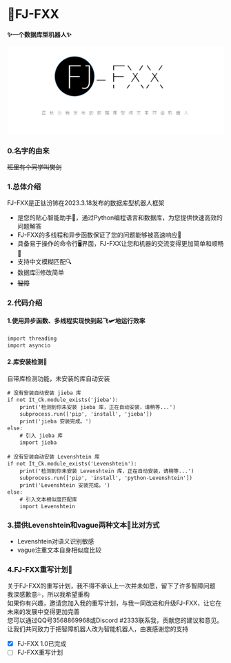 # 🚀FJ-FXX 
#### ✨一个数据库型机器人✨
![alt FJ-FXX](https://github.com/zhengtfb/FJ-FXX/blob/main/FJ-FXX%E5%AE%A3%E4%BC%A0%E5%9B%BE.png)

### 0.名字的由来
~~班里有个同学叫樊剑~~

### 1.总体介绍
FJ-FXX是正钛汾钸在2023.3.18发布的数据库型机器人框架
- 是您的贴心智能助手🤗，通过Python编程语言和数据库，为您提供快速高效的问题解答
- FJ-FXX的多线程和异步函数保证了您的问题能够被高速响应💨
- 具备易于操作的命令行🖥️界面，FJ-FXX让您和机器的交流变得更加简单和顺畅🎯
- 支持中文模糊匹配🔍
- 数据库🗄️修改简单
- ~~智障~~

### 2.代码介绍
#### 1.使用异步函数、多线程实现快到起飞🛩️地运行效率
    import threading   
    import asyncio
#### 2.库安装检测🤩
自带库检测功能，未安装的库自动安装

    # 没有安装自动安装 jieba 库
    if not It_Ck.module_exists('jieba'):
        print('检测到你未安装 jieba 库，正在自动安装，请稍等...')
        subprocess.run(['pip', 'install', 'jieba'])
        print('jieba 安装完成。')
    else:
        # 引入 jieba 库
        import jieba

    # 没有安装自动安装 Levenshtein 库
    if not It_Ck.module_exists('Levenshtein'):
        print('检测到你未安装 Levenshtein 库，正在自动安装，请稍等...')
        subprocess.run(['pip', 'install', 'python-Levenshtein'])
        print('Levenshtein 安装完成。')
    else:
        # 引入文本相似度匹配库
        import Levenshtein
### 3.提供Levenshtein和vague两种文本💬比对方式
- Levenshtein对语义识别敏感    
- vague注重文本自身相似度比较    
### 4.FJ-FXX重写计划🔄
关于FJ-FXX的重写计划，我不得不承认上一次并未如愿，留下了许多智障问题   
我深感歉意💦，所以我希望重构   
如果你有兴趣，邀请您加入我的重写计划，与我一同改进和升级FJ-FXX，让它在未来的发展中变得更加完善    
您可以通过QQ号3568869968或Discord #2333联系我，贡献您的建议和意见。   
让我们共同致力于把智障机器人改为智能机器人，由衷感谢您的支持   
- [x] FJ-FXX 1.0已完成
- [ ] FJ-FXX重写计划    
